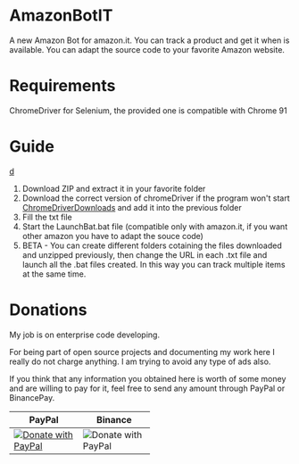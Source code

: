 # AmazonBotIT
A new Amazon Bot for amazon.it. You can track a product and get it when is available. You can adapt the source code to your favorite Amazon website.

# Requirements

ChromeDriver for Selenium, the provided one is compatible with Chrome 91

# Guide
<a href="http://github.com/gianluca92sr/AmazonBotIT/zipball/main.zip">d</a>
1. Download ZIP and extract it in your favorite folder
2. Download the correct version of chromeDriver if the program won't start <a href="https://chromedriver.chromium.org/downloads">ChromeDriverDownloads</a> and add it into the previous folder
3. Fill the txt file
4. Start the LaunchBat.bat file (compatible only with amazon.it, if you want other amazon you have to adapt the souce code)
5. BETA - You can create different folders cotaining the files downloaded and unzipped previously, then change the URL in each .txt file and launch all the .bat files created. In this way you can track multiple items at the same time.

# Donations
My job is on enterprise code developing.

For being part of open source projects and documenting my work here I really do not charge anything. I am trying to avoid any type of ads also.

If you think that any information you obtained here is worth of some money and are willing to pay for it, feel free to send any amount through PayPal or BinancePay.

<table style="max-width: 50%;">
  <thead>
    <th>PayPal</th>
    <th>Binance</th>
  </thead>
  <tbody>
    <td><a href="https://www.paypal.com/cgi-bin/webscr?cmd=_s-xclick&hosted_button_id=29C8HAWPTVRGE">
        <img src="https://raw.githubusercontent.com/stefan-niedermann/paypal-donate-button/master/paypal-donate-button.png" alt="Donate with PayPal" />
        </a>
    </td>
    <td>
        <img src="https://user-images.githubusercontent.com/61836648/120906034-7e193380-c656-11eb-94c1-f42855b9add3.png" alt="Donate with PayPal" /> 
    </td>
  </tbody>
</table>






